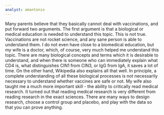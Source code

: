 ```yaml
---
analyst: amantonio
---
```


Many parents believe that they basically cannot deal with vaccinations, and put forward two arguments. The first argument is that a biological or medical education is needed to understand this topic.
This is not true. Vaccinations are not rocket science, and any sane person is able to understand them.
I do not even have close to a biomedical education, but my wife is a doctor, which, of course, very much helped me understand this topic. There are many biological concepts and terms which it is desirable to understand, and when there is someone who can immediately explain what CD4 is, what distinguishes CIN1 from CIN3, or IgG from IgA, it saves a lot of time. On the other hand, Wikipedia also explains all that well. In principle, a complete understanding of all these biological processes is not necessarily necessary to understand whether vaccines are safe or not.
My wife also taught me a much more important skill - the ability to critically read medical research. It turned out that reading medical research is very different from reading research in the exact sciences. There are many ways to design research, choose a control group and placebo, and play with the data so that you can prove anything.
